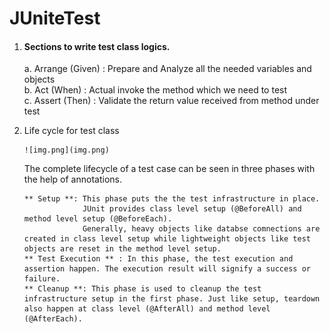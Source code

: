 # JUniteTest

1. #### Sections to write test class logics.<br>
    a. Arrange (Given) :  Prepare and Analyze all the needed variables and objects<br>
    b. Act (When) : Actual invoke the method which we need to test<br>
    c. Assert (Then) : Validate the return value received from method under test<br>

2. Life cycle for test class

       ![img.png](img.png)

      The complete lifecycle of a test case can be seen in three phases with the help of annotations.<br>

       ** Setup **: This phase puts the the test infrastructure in place. 
                    JUnit provides class level setup (@BeforeAll) and method level setup (@BeforeEach). 
                    Generally, heavy objects like databse comnections are created in class level setup while lightweight objects like test objects are reset in the method level setup.
       ** Test Execution ** : In this phase, the test execution and assertion happen. The execution result will signify a success or failure.
       ** Cleanup **: This phase is used to cleanup the test infrastructure setup in the first phase. Just like setup, teardown also happen at class level (@AfterAll) and method level (@AfterEach).
